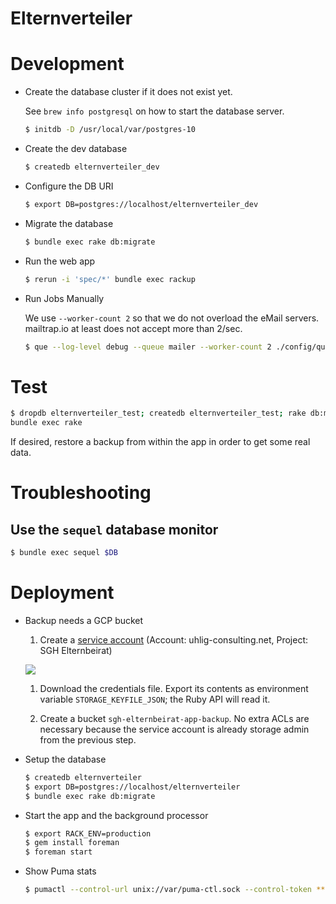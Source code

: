 # Elternverteiler

# Development

* Create the database cluster if it does not exist yet.

  See `brew info postgresql` on how to start the database server.

  ```sh
  $ initdb -D /usr/local/var/postgres-10
  ```

* Create the dev database

  ```sh
  $ createdb elternverteiler_dev
  ```

* Configure the DB URI

  ```sh
  $ export DB=postgres://localhost/elternverteiler_dev
  ```

* Migrate the database

  ```sh
  $ bundle exec rake db:migrate
  ```

* Run the web app

  ```sh
  $ rerun -i 'spec/*' bundle exec rackup
  ```

* Run Jobs Manually

  We use `--worker-count 2` so that we do not overload the eMail servers. mailtrap.io at least does not accept more than 2/sec.

  ```sh
  $ que --log-level debug --queue mailer --worker-count 2 ./config/que.rb
  ```

# Test

```sh
$ dropdb elternverteiler_test; createdb elternverteiler_test; rake db:migrate
bundle exec rake
```

If desired, restore a backup from within the app in order to get some real data.

# Troubleshooting

## Use the `sequel` database monitor

```sh
$ bundle exec sequel $DB
```

# Deployment

* Backup needs a GCP bucket

  1. Create a [service account](https://console.cloud.google.com/iam-admin/serviceaccounts?project=sgh-elternbeirat&authuser=2) (Account: uhlig-consulting.net, Project: SGH Elternbeirat)

    ![](docs/create-service-account-storage-admin.png)

  1. Download the credentials file. Export its contents as environment variable `STORAGE_KEYFILE_JSON`; the Ruby API will read it.

  1. Create a bucket `sgh-elternbeirat-app-backup`. No extra ACLs are necessary because the service account is already storage admin from the previous step.

* Setup the database

  ```sh
  $ createdb elternverteiler
  $ export DB=postgres://localhost/elternverteiler
  $ bundle exec rake db:migrate
  ```

* Start the app and the background processor

  ```sh
  $ export RACK_ENV=production
  $ gem install foreman
  $ foreman start
  ```

* Show Puma stats

  ```sh
  $ pumactl --control-url unix://var/puma-ctl.sock --control-token ***REMOVED*** stats
  ```
